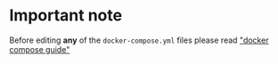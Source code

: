 # Important note

Before editing **any** of the `docker-compose.yml` files please read ["docker compose guide"](../docs/DOCKER_COMPOSE_GUIDE.md)